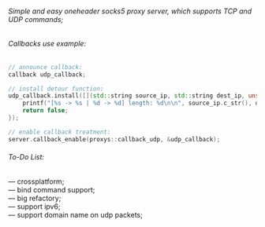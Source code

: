###### Simple and easy oneheader socks5 proxy server, which supports TCP and UDP commands; <br>

###### Callbacks use example:

```cpp
// announce callback:
callback udp_callback;

// install detour function:
udp_callback.install([](std::string source_ip, std::string dest_ip, unsigned short source_port, unsigned short dest_port, unsigned char* data, unsigned int length) -> bool {
    printf("[%s -> %s | %d -> %d] length: %d\n\n", source_ip.c_str(), dest_ip.c_str(), source_port, dest_port, length);
    return false;
});

// enable callback treatment:
server.callback_enable(proxys::callback_udp, &udp_callback);
```

###### To-Do List:

 — crossplatform; <br>
 — bind command support; <br>
 — big refactory; <br>
 — support ipv6; <br>
 — support domain name on udp packets; <br>
